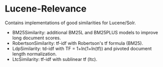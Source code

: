 # Lucene-Relevance
Contains implementations of good similarities for Lucene/Solr.
- BM25Similarity: additional BM25L and BM25PLUS models to improve long document scores.
- RobertsonSimilarity: tf-idf with Robertson's tf formula (BM25).
- LdpSimilarity: td-idf with TF = 1+ln(1+ln(tf)) and pivoted document length normalization.
- LtcSimilarity: tf-idf with sublinear tf (ltc). 

